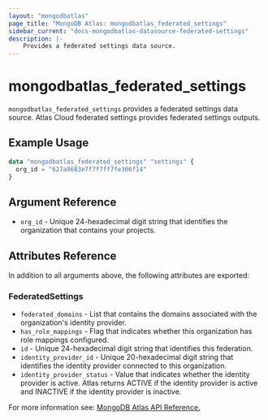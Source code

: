 ```yaml
---
layout: "mongodbatlas"
page_title: "MongoDB Atlas: mongodbatlas_federated_settings"
sidebar_current: "docs-mongodbatlas-datasource-federated-settings"
description: |-
    Provides a federated settings data source.
---
```


# mongodbatlas_federated_settings

`mongodbatlas_federated_settings` provides a federated settings data source. Atlas Cloud federated settings provides federated settings outputs.


## Example Usage

```terraform
data "mongodbatlas_federated_settings" "settings" {
  org_id = "627a9683e7f7f7ff7fe306f14"
}
```

## Argument Reference
* `org_id` - Unique 24-hexadecimal digit string that identifies the organization that contains your projects.

## Attributes Reference

In addition to all arguments above, the following attributes are exported:


### FederatedSettings
          
* `federated_domains` - List that contains the domains associated with the organization's identity provider.
* `has_role_mappings` - Flag that indicates whether this organization has role mappings configured.
* `id` - Unique 24-hexadecimal digit string that identifies this federation.
* `identity_provider_id` - Unique 20-hexadecimal digit string that identifies the identity provider connected to this organization.
* `identity_provider_status` - Value that indicates whether the identity provider is active. Atlas returns ACTIVE if the identity provider is active and INACTIVE if the identity provider is inactive.


For more information see: [MongoDB Atlas API Reference.](https://www.mongodb.com/docs/atlas/reference/api/federation-configuration/)
